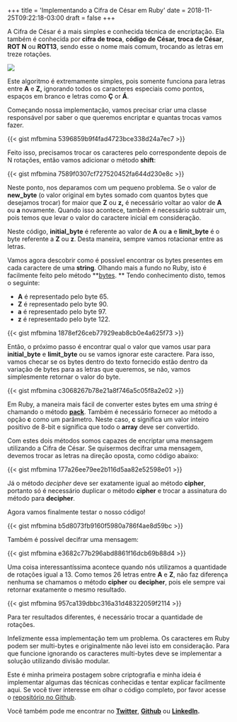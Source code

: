 +++
title = 'Implementando a Cifra de César em Ruby'
date = 2018-11-25T09:22:18-03:00
draft = false
+++

A Cifra de César é a mais simples e conhecida técnica de encriptação. Ela também é conhecida por **cifra de troca**, **código de César, troca de César**, **ROT N** ou **ROT13**, sendo esse o nome mais comum, trocando as letras em treze rotações.

![](https://cdn-images-1.medium.com/max/2000/1*ere0aTX1tmsyruzHMtbtlg.png)

Este algoritmo é extremamente simples, pois somente funciona para letras entre **A** e **Z,** ignorando todos os caracteres especiais como pontos, espaços em branco e letras como **Ç** or **Á**.

Começando nossa implementação, vamos precisar criar uma classe responsável por saber o que queremos encriptar e quantas trocas vamos fazer.

{{< gist mfbmina 5396859b9f4fad4723bce338d24a7ec7 >}}

Feito isso, precisamos trocar os caracteres pelo correspondente depois de N rotações, então vamos adicionar o método **shift**:

{{< gist mfbmina 7589f0307cf727520452fa644d230e8c >}}

Neste ponto, nos deparamos com um pequeno problema. Se o valor de **new_byte** (o valor original em bytes somado com quantos bytes que desejamos trocar) for maior que **Z** ou **z,** é necessário voltar ao valor de **A** ou **a** novamente. Quando isso acontece, também é necessário subtrair um, pois temos que levar o valor do caractere inicial em consideração.

Neste código, **initial_byte** é referente ao valor de **A** ou **a** e **limit_byte** é o byte referente a **Z** ou **z**. Desta maneira, sempre vamos rotacionar entre as letras.

Vamos agora descobrir como é possível encontrar os bytes presentes em cada caractere de uma **string**. Olhando mais a fundo no Ruby, isto é facilmente feito pelo método **[bytes](https://ruby-doc.org/core-2.5.1/String.html#method-i-bytes). ** Tendo conhecimento disto, temos o seguinte:
* **A** é representado pelo byte 65.
* **Z** é representado pelo byte 90.
* **a** é representado pelo byte 97.
* **z** é representado pelo byte 122.

{{< gist mfbmina 1878ef26ceb77929eab8cb0e4a625f73 >}}

Então, o próximo passo é encontrar qual o valor que vamos usar para **initial_byte** e **limit_byte** ou se vamos ignorar este caractere. Para isso, vamos checar se os bytes dentro do texto fornecido estão dentro da variação de bytes para as letras que queremos, se não, vamos simplesmente retornar o valor do byte.

{{< gist mfbmina c3068267b78e21a8f746a5c05f8a2e02 >}}

Em Ruby, a maneira mais fácil de converter estes bytes em uma *string* é chamando o método **[pack](https://ruby-doc.org/core-2.5.1/Array.html#method-i-pack)**. Também é necessário fornecer ao método a opção **c** como um parâmetro. Neste caso, **c** significa um valor inteiro positivo de 8-bit e significa que todo o **array** deve ser convertido.

Com estes dois métodos somos capazes de encriptar uma mensagem utilizando a Cifra de César. Se quisermos decifrar uma mensagem, devemos trocar as letras na direção oposta, como código abaixo:

{{< gist mfbmina 177a26ee79ee2b116d5aa82e52598e01 >}}

Já o método *decipher* deve ser exatamente igual ao método **cipher**, portanto só é necessário duplicar o método **cipher** e trocar a assinatura do método para **decipher**.

Agora vamos finalmente testar o nosso código!

{{< gist mfbmina b5d8073fb9160f5980a786f4ae8d59bc >}}

Também é possível decifrar uma mensagem:

{{< gist mfbmina e3682c77b296abd8861f16dcb69b88d4 >}}

Uma coisa interessantíssima acontece quando nós utilizamos a quantidade de rotações igual a 13. Como temos 26 letras entre **A** e **Z**, não faz diferença nenhuma se chamamos o método **cipher** ou **decipher**, pois ele sempre vai retornar exatamente o mesmo resultado.

{{< gist mfbmina 957ca139dbbc316a31d48322059f2114 >}}

Para ter resultados diferentes, é necessário trocar a quantidade de rotações.

Infelizmente essa implementação tem um problema. Os caracteres em Ruby podem ser multi-bytes e originalmente não levei isto em consideração. Para que funcione ignorando os caracteres multi-bytes deve se implementar a solução utilizando divisão modular.

Este é minha primeira postagem sobre criptografia e minha ideia é implementar algumas das técnicas conhecidas e tentar explicar facilmente aqui. Se você tiver interesse em olhar o código completo, por favor acesse o [repositório no Github](https://github.com/mfbmina/cipher_studies/blob/master/caeser.rb).

Você também pode me encontrar no **[Twitter](https://twitter.com/mfbmina)**, **[Github](https://github.com/mfbmina)** ou **[LinkedIn](https://www.linkedin.com/in/mfbmina/).**
